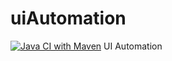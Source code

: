 # uiAutomation

[![Java CI with Maven](https://github.com/harshitkrverma/uiAutomation/actions/workflows/maven.yml/badge.svg)](https://harshitkrverma.github.io/uiAutomation/overview-features.html)
UI Automation
